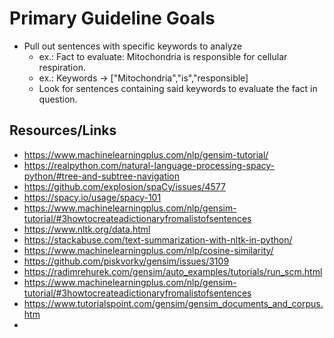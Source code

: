 # Primary Guideline Goals
- Pull out sentences with specific keywords to analyze
  - ex.: Fact to evaluate: Mitochondria is responsible for cellular respiration.
  - ex.: Keywords -> ["Mitochondria","is","responsible]
  - Look for sentences containing said keywords to evaluate the fact in question.
  
## Resources/Links
- https://www.machinelearningplus.com/nlp/gensim-tutorial/
- https://realpython.com/natural-language-processing-spacy-python/#tree-and-subtree-navigation
-  https://github.com/explosion/spaCy/issues/4577
-  https://spacy.io/usage/spacy-101
-  https://www.machinelearningplus.com/nlp/gensim-tutorial/#3howtocreateadictionaryfromalistofsentences
-  https://www.nltk.org/data.html
-  https://stackabuse.com/text-summarization-with-nltk-in-python/
-  https://www.machinelearningplus.com/nlp/cosine-similarity/
-  https://github.com/piskvorky/gensim/issues/3109
-  https://radimrehurek.com/gensim/auto_examples/tutorials/run_scm.html
-  https://www.machinelearningplus.com/nlp/gensim-tutorial/#3howtocreateadictionaryfromalistofsentences
-  https://www.tutorialspoint.com/gensim/gensim_documents_and_corpus.htm
-  